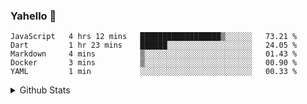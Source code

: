 ### Yahello 👋

<!--START_SECTION:waka-->
```text
JavaScript   4 hrs 12 mins   ██████████████████▒░░░░░░   73.21 % 
Dart         1 hr 23 mins    ██████░░░░░░░░░░░░░░░░░░░   24.05 % 
Markdown     4 mins          ▒░░░░░░░░░░░░░░░░░░░░░░░░   01.43 % 
Docker       3 mins          ▒░░░░░░░░░░░░░░░░░░░░░░░░   00.90 % 
YAML         1 min           ░░░░░░░░░░░░░░░░░░░░░░░░░   00.33 % 
```
<!--END_SECTION:waka-->

<details>
  <summary>Github Stats</summary>

  <img align="left" alt="DNI9's Github Stats" src="https://github-readme-stats.vercel.app/api?username=dni9&count_private=true&show_icons=true&include_all_commits=true&theme=tokyonight&hide_border=true" />

</details>
